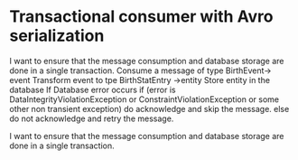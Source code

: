 # Transactional consumer with Avro serialization
I want to ensure that the message consumption and database storage are done in a single transaction.
Consume a message of type BirthEvent-> event
Transform event to tpe BirthStatEntry ->entity
Store entity in the database
If Database error occurs 
    if (error is DataIntegrityViolationException or ConstraintViolationException or some other non transient exception)
        do  acknowledge and skip the message.
    else 
        do not acknowledge and retry the message.

I want to ensure that the message consumption and database storage are done in a single transaction.
